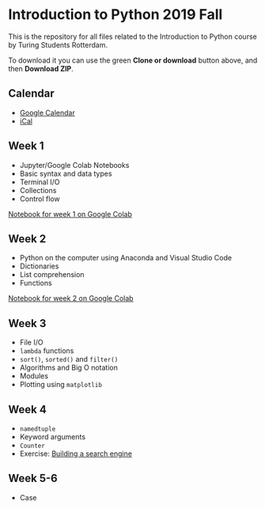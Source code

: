 # Introduction to Python 2019 Fall

This is the repository for all files related to the Introduction to Python course by Turing Students Rotterdam.

To download it you can use the green **Clone or download** button above, and then **Download ZIP**.

## Calendar
- [Google Calendar](https://calendar.google.com/calendar/embed?src=tsociety.io_s6i7u01jbqlalqvhdt7uj2l54g%40group.calendar.google.com&ctz=Europe%2FAmsterdam)
- [iCal](https://calendar.google.com/calendar/ical/tsociety.io_s6i7u01jbqlalqvhdt7uj2l54g%40group.calendar.google.com/public/basic.ics)

## Week 1
- Jupyter/Google Colab Notebooks
- Basic syntax and data types
- Terminal I/O
- Collections
- Control flow

[Notebook for week 1 on Google Colab](https://colab.research.google.com/drive/1ZLMXd8WS91FyrC1hQ7YpoJIdRaDVKRng)

## Week 2
- Python on the computer using Anaconda and Visual Studio Code
- Dictionaries
- List comprehension
- Functions

[Notebook for week 2 on Google Colab](https://colab.research.google.com/drive/1V9L13fY7YPr_e80AvXjo9o8KjZCKYoZQ)

## Week 3
- File I/O
- `lambda` functions
- `sort()`, `sorted()` and `filter()`
- Algorithms and Big O notation
- Modules
- Plotting using `matplotlib`

## Week 4
- `namedtuple`
- Keyword arguments
- `Counter`
- Exercise: [Building a search engine](./week4/README.md)

## Week 5-6
- Case
